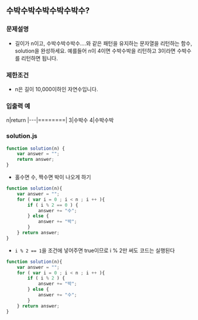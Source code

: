 ## 수박수박수박수박수박수?

### 문제설명
- 길이가 n이고, 수박수박수박수....와 같은 패턴을 유지하는 문자열을 리턴하는 함수, solution을 완성하세요. 예를들어 n이 4이면 수박수박을 리턴하고 3이라면 수박수를 리턴하면 됩니다.

### 제한조건
- n은 길이 10,000이하인 자연수입니다.

### 입출력 예
n|return
|---|========|
3|수박수
4|수박수박

### solution.js
````javascript
function solution(n) {
    var answer = "";
    return answer;
}
````
- 홀수면 수, 짝수면 박이 나오게 하기

````javascript
function solution(n){
    var answer = "";
    for ( var i = 0 ; i < n ; i ++ ){
        if ( i % 2 == 0 ) {
            answer += "수";
        } else {
            answer += "박";
        }
    } return answer;
}
````

- <code>i % 2 == 1</code>을 조건에 넣어주면 true이므로 i % 2만 써도 코드는 실행된다

````javascript
function solution(n){
    var answer = "";
    for ( var i = 0 ; i < n ; i ++ ){
        if ( i % 2 ) {
            answer += "박";
        } else {
            answer += "수";
        }
    } return answer;
}
````
